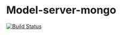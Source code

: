 Model-server-mongo
======
[![Build Status](https://travis-ci.org/namitos/Model-server-mongo.svg?branch=master)](https://travis-ci.org/namitos/Model-server-mongo)
